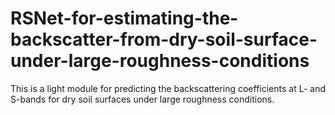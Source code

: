 # RSNet-for-estimating-the-backscatter-from-dry-soil-surface-under-large-roughness-conditions

This is a light module for predicting the backscattering coefficients at L- and S-bands for dry soil surfaces under large roughness conditions. 
